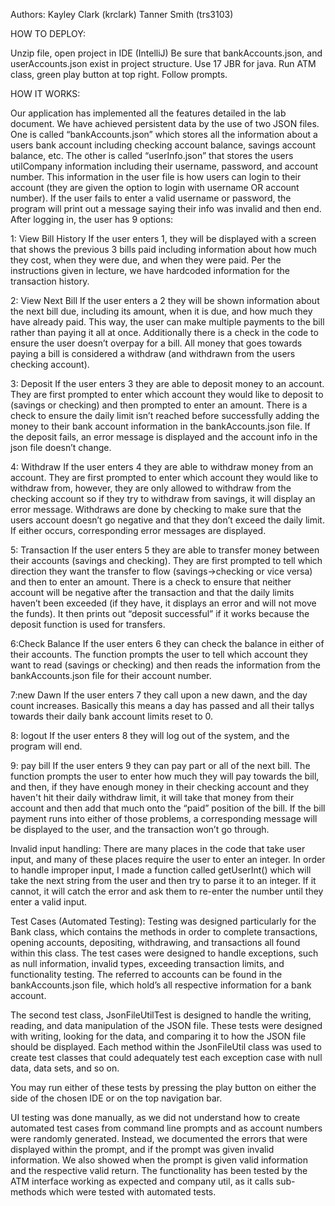 Authors: 
	Kayley Clark (krclark)
 	Tanner Smith (trs3103) 
  
HOW TO DEPLOY:

Unzip file, open project in IDE (IntelliJ) 
Be sure that bankAccounts.json, and userAccounts.json exist in project structure. 
Use 17 JBR for java. 
Run ATM class, green play button at top right. 
Follow prompts. 


HOW IT WORKS:

Our application has implemented all the features detailed in the lab document. We have achieved persistent data by the use of two JSON files. One is called “bankAccounts.json” which stores all the information about a users bank account including checking account balance, savings account balance, etc. The other is called “userInfo.json” that stores the users utilCompany information including their username, password, and account number. This information in the user file is how users can login to their account (they are given the option to login with username OR account number). If the user fails to enter a valid username or password, the program will print out a message saying their info was invalid and then end. After logging in, the user has 9 options:

1: View Bill History
If the user enters 1, they will be displayed with a screen that shows the previous 3 bills paid including information about how much they cost, when they were due, and when they were paid. Per the instructions given in lecture, we have hardcoded information for the transaction history.

2: View Next Bill
If the user enters a 2 they will be shown information about the next bill due, including its amount, when it is due, and how much they have already paid. This way, the user can make multiple payments to the bill rather than paying it all at once. Additionally there is a check in the code to ensure the user doesn’t overpay for a bill. All money that goes towards paying a bill is considered a withdraw (and withdrawn from the users checking account).

3: Deposit
If the user enters 3 they are able to deposit money to an account. They are first prompted to enter which account they would like to deposit to (savings or checking) and then prompted to enter an amount. There is a check to ensure the daily limit isn’t reached before successfully adding the money to their bank account information in the bankAccounts.json file. If the deposit fails, an error message is displayed and the account info in the json file doesn’t change.

4: Withdraw
If the user enters 4 they are able to withdraw money from an account. They are first prompted to enter which account they would like to withdraw from, however, they are only allowed to withdraw from the checking account so if they try to withdraw from savings, it will display an error message. Withdraws are done by checking to make sure that the users account doesn’t go negative and that they don’t exceed the daily limit. If either occurs, corresponding error messages are displayed.

5: Transaction
If the user enters 5 they are able to transfer money between their accounts (savings and checking). They are first prompted to tell which direction they want the transfer to flow (savings->checking or vice versa) and then to enter an amount. There is a check to ensure that neither account will be negative after the transaction and that the daily limits haven’t been exceeded (if they have, it displays an error and will not move the funds). It then prints out “deposit successful” if it works because the deposit function is used for transfers.

6:Check Balance
If the user enters 6 they can check the balance in either of their accounts. The function prompts the user to tell which account they want to read (savings or checking) and then reads the information from the bankAccounts.json file for their account number.

7:new Dawn
If the user enters 7 they call upon a new dawn, and the day count increases. Basically this means a day has passed and all their tallys towards their daily bank account limits reset to 0.

8: logout
If the user enters 8 they will log out of the system, and the program will end.

9: pay bill
If the user enters 9 they can pay part or all of the next bill. The function prompts the user to enter how much they will pay towards the bill, and then, if they have enough money in their checking account and they haven't hit their daily withdraw limit, it will take that money from their account and then add that much onto the “paid” position of the bill. If the bill payment runs into either of those problems, a corresponding message will be displayed to the user, and the transaction won’t go through.

Invalid input handling:
There are many places in the code that take user input, and many of these places require the user to enter an integer. In order to handle improper input, I made a function called getUserInt() which will take the next string from the user and then try to parse it to an integer. If it cannot, it will catch the error and ask them to re-enter the number until they enter a valid input.



Test Cases (Automated Testing): Testing was designed particularly for the Bank class, which contains the methods in order to complete transactions, opening accounts, depositing, withdrawing, and transactions all found within this class.  The test cases were designed to handle exceptions, such as null information, invalid types, exceeding transaction limits, and functionality testing. The referred to accounts can be found in the bankAccounts.json file, which hold’s all respective information for a bank account. 
	
The second test class, JsonFileUtilTest is designed to handle the writing, reading, and data manipulation of the JSON file. These tests were designed with writing, looking for the data, and comparing it to how the JSON file should be displayed. Each method within the JsonFileUtil class was used to create test classes that could adequately test each exception case with null data, data sets, and so on. 

You may run either of these tests by pressing the play button on either the side of the chosen IDE or on the top navigation bar. 

UI testing was done manually, as we did not understand how to create automated test cases from command line prompts and as account numbers were randomly generated. Instead, we documented the errors that were displayed within the prompt, and if the prompt was given invalid information. We also showed when the prompt is given valid information and the respective valid return. The functionality has been tested by the ATM interface working as expected and company util, as it calls sub-methods which were tested with automated tests. 
